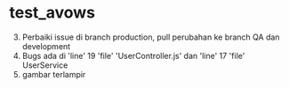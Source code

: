 # test_avows

3. Perbaiki issue di branch production, pull perubahan ke branch QA dan development
4. Bugs ada di 'line' 19 'file' 'UserController.js' dan 'line' 17 'file' UserService
5. gambar terlampir